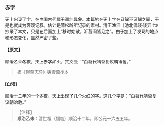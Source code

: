 <script type="text/javascript">
    var head = document.getElementsByTagName('head')[0];
    cssURL = '/public/liao.css';
    linkTag = document.createElement('link');
    linkTag.href = cssURL;
    linkTag.setAttribute('type','text/css');
    linkTag.setAttribute('rel','stylesheet');
    head.appendChild(linkTag);
</script>
### 赤字

天上出现了字，在中国古代属于谶纬异象。本篇妙在天上字在可解不可解之间，于是也就成为客观记叙。估计是蒲松龄所记录的素材。清王渔洋《池北偶谈·谈异七》抄录了本文，只是在后面加上“移时始散，沂莒间皆见之”。由于加上了发现的地点和形态变化，显然严密了些。

#### 【原文】
<section>
顺治乙未冬夜，天上赤字如火。其文云：“白苕代靖否复议朝冶驰。”

</section>

> 据《聊斋志异》铸雪斋抄本

#### [白话]
<aside>

顺治十二年的一个冬夜，天上出现了几个火红的字。这几个字是：“白苕代靖否复议朝冶驰。”

</aside>

> 【注释】  
<b>顺治乙未</b>：清世祖（福临）顺洽十二年，即公元一六五五年。  
